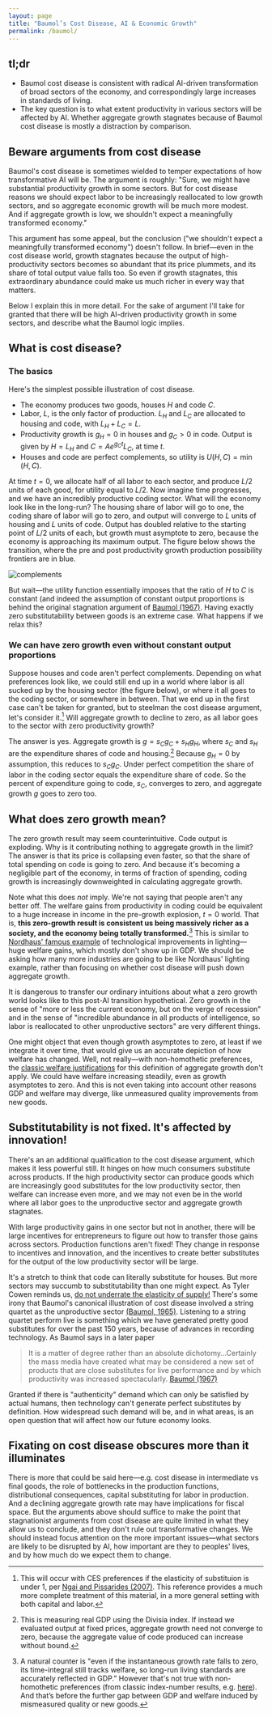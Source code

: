 ```yaml
---
layout: page
title: "Baumol’s Cost Disease, AI & Economic Growth"
permalink: /baumol/
---
```


## tl;dr

* Baumol cost disease is consistent with radical AI-driven transformation of broad sectors of the economy, and correspondingly large increases in standards of living.
* The key question is to what extent productivity in various sectors will be affected by AI. Whether aggregate growth stagnates because of Baumol cost disease is mostly a distraction by comparison.

## Beware arguments from cost disease
Baumol's cost disease is sometimes wielded to temper expectations of how transformative AI will be. The argument is roughly: "Sure, we might have substantial productivity growth in some sectors. But for cost disease reasons we should expect labor to be increasingly reallocated to low growth sectors, and so aggregate economic growth will be much more modest. And if aggregate growth is low, we shouldn't expect a meaningfully transformed economy."

This argument has some appeal, but the conclusion ("we shouldn't expect a meaningfully transformed economy") doesn't follow. In brief—even in the cost disease world, growth stagnates because the output of high-productivity sectors becomes so abundant that its price plummets, and its share of total output value falls too. So even if growth stagnates, this extraordinary abundance could make us much richer in every way that matters.

Below I explain this in more detail. For the sake of argument I'll take for granted that there will be high AI-driven productivity growth in some sectors, and describe what the Baumol logic implies.

## What is cost disease?

### The basics
Here's the simplest possible illustration of cost disease.
* The economy produces two goods, houses $H$ and code $C$.
* Labor, $L$, is the only factor of production. $L_H$ and $L_C$ are allocated to housing and code, with $L_H + L_C = L$.
* Productivity growth is $g_H = 0$ in houses and $g_C > 0$ in code. Output is given by $H = L_H$ and $C = Ae^{g_C t} L_C$, at time $t$.
* Houses and code are perfect complements, so utility is $U(H, C) = \min(H,C)$.

At time $t=0$, we allocate half of all labor to each sector, and produce $L/2$ units of each good, for utility equal to $L/2$. Now imagine time progresses, and we have an incredibly productive coding sector. What will the economy look like in the long-run? The housing share of labor will go to one, the coding share of labor will go to zero, and output will converge to $L$ units of housing and $L$ units of code. Output has doubled relative to the starting point of $L/2$ units of each, but growth must asymptote to zero, because the economy is approaching its maximum output. The figure below shows the transition, where the pre and post productivity growth production possibility frontiers are in blue.

![complements](./assets/fig1.png "example image")

But wait—the utility function essentially imposes that the ratio of $H$ to $C$ is constant (and indeed the assumption of constant output proportions is behind the original stagnation argument of [Baumol (1967)](https://www.jstor.org/stable/1812111). Having exactly zero substitutability between goods is an extreme case. What happens if we relax this? 

### We can have zero growth even without constant output proportions
Suppose houses and code aren't perfect complements. Depending on what preferences look like, we could still end up in a world where labor is all sucked up by the housing sector (the figure below), or where it all goes to the coding sector, or somewhere in between. That we end up in the first case can't be taken for granted, but to steelman the cost disease argument, let's consider it.[^1] Will aggregate growth to decline to zero, as all labor goes to the sector with zero productivity growth? 

[^1]: This will occur with CES preferences if the elasticity of substituion is under 1, per [Ngai and Pissarides (2007)](https://www.aeaweb.org/articles?id=10.1257/aer.97.1.429). This reference provides a much more complete treatment of this material, in a more general setting with both capital and labor. 

The answer is yes. Aggregate growth is $g = s_C g_C + s_H g_H$, where $s_C$ and $s_H$ are the expenditure shares of code and housing.[^2] Because $g_H = 0$ by assumption, this reduces to $s_C g_C$. Under perfect competition the share of labor in the coding sector equals the expenditure share of code. So the percent of expenditure going to code, $s_C$, converges to zero, and aggregate growth $g$ goes to zero too.

[^2]: This is measuring real GDP using the Divisia index. If instead we evaluated output at fixed prices, aggregate growth need not converge to zero, because the aggregate value of code produced can increase without bound.

## What does zero growth mean?
The zero growth result may seem counterintuitive. Code output is exploding. Why is it contributing nothing to aggregate growth in the limit? The answer is that its price is collapsing even faster, so that the share of total spending on code is going to zero. And because it's becoming a negligible part of the economy, in terms of fraction of spending, coding growth is increasingly downweighted in calculating aggregate growth.

Note what this does _not_ imply. We're not saying that people aren't any better off. The welfare gains from productivity in coding could be equivalent to a huge increase in income in the pre-growth explosion, $t = 0$ world. That is, **this zero-growth result is consistent us being massively richer as a society, and the economy being totally transformed.**[^3] This is similar to [Nordhaus' famous example](https://www.nber.org/system/files/chapters/c6064/c6064.pdf) of technological improvements in lighting—huge welfare gains, which mostly don't show up in GDP. We should be asking how many more industries are going to be like Nordhaus' lighting example, rather than focusing on whether cost disease will push down aggregate growth.

It is dangerous to transfer our ordinary intuitions about what a zero growth world looks like to this post-AI transition hypothetical. Zero growth in the sense of "more or less the current economy, but on the verge of recession" and in the sense of "incredible abundance in all products of intelligence, so labor is reallocated to other unproductive sectors" are very different things.

[^3]: A natural counter is "even if the instantaneous growth rate falls to zero, its time-integral still tracks welfare, so long-run living standards are accurately reflected in GDP.” However that's not true with non-homothetic preferences (from classic index-number results, e.g. [here](https://www.cambridge.org/core/books/abs/essays-in-the-theory-and-measurement-of-consumer-behaviour-in-honour-of-sir-richard-stone/economic-theory-of-index-numbers-a-survey/52A45638278E8E4F9B35E3BD120F48E5)). And that’s before the further gap between GDP and welfare induced by mismeasured quality or new goods.

One might object that even though growth asymptotes to zero, at least if we integrate it over time, that would give us an accurate depiction of how welfare has changed. Well, not really—with non-homothetic preferences, the [classic welfare justifications]() for this definition of aggregate growth don't apply. We could have welfare increasing steadily, even as growth asymptotes to zero. And this is not even taking into account other reasons GDP and welfare may diverge, like unmeasured quality improvements from new goods. 

## Substitutability is not fixed. It's affected by innovation!

There's an an additional qualification to the cost disease argument, which makes it less powerful still. It hinges on how much consumers substitute across products. If the high productivity sector can produce goods which are increasingly good substitutes for the low productivity sector, then welfare can increase even more, and we may not even be in the world where all labor goes to the unproductive sector and aggregate growth stagnates.

With large productivity gains in one sector but not in another, there will be large incentives for entrepreneurs to figure out how to transfer those gains across sectors. Production functions aren't fixed! They change in response to incentives and innovation, and the incentives to create better substitutes for the output of the low productivity sector will be large. 

It's a stretch to think that code can literally substitute for houses. But more sectors may succumb to substitutability than one might expect. As Tyler Cowen reminds us, [do not underrate the elasticity of supply!](https://marginalrevolution.com/marginalrevolution/2023/09/do-not-underrate-the-elasticity-of-supply.html) There's some irony that Baumol's canonical illustration of cost disease involved a string quartet as the unproductive sector [(Baumol, 1965)](https://www.jstor.org/stable/1816292). Listening to a string quartet perform live is something which we have generated pretty good substitutes for over the past 150 years, because of advances in recording technology. As Baumol says in a later paper

> It is a matter of degree rather than an absolute dichotomy...Certainly the mass media have created what may be considered a new set of products that are close substitutes for live performance and by which productivity was increased spectacularly. [Baumol (1967)](https://www.jstor.org/stable/1812111)

Granted if there is "authenticity" demand which can only be satisfied by actual humans, then technology can't generate perfect substitutes by definition. How widespread such demand will be, and in what areas, is an open question that will affect how our future economy looks.

## Fixating on cost disease obscures more than it illuminates
There is more that could be said here—e.g. cost disease in intermediate vs final goods, the role of bottlenecks in the production functions, distributional consequences, capital substituting for labor in production. And a declining aggregate growth rate may have implications for fiscal space. But the arguments above should suffice to make the point that stagnationist arguments from cost disease are quite limited in what they allow us to conclude, and they don't rule out transformative changes. We should instead focus attention on the more important issues—what sectors are likely to be disrupted by AI, how important are they to peoples' lives, and by how much do we expect them to change.

